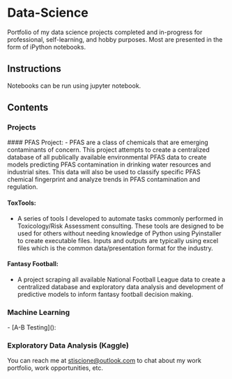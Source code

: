# Data-Science

Portfolio of my data science projects completed and in-progress for professional, self-learning, and hobby purposes. Most are presented in the form of iPython notebooks.
<h2>Instructions</h2>
Notebooks can be run using jupyter notebook.
<h2>Contents</h2>

<h3>Projects</h3>
#### PFAS Project:
- PFAS are a class of chemicals that are emerging contaminants of concern. This project attempts to create a centralized database of all publically available environmental PFAS data to create models predicting PFAS contamination in drinking water resources and industrial sites. This data will also be used to classify specific PFAS chemical fingerprint and analyze trends in PFAS contamination and regulation. 

#### ToxTools:
-  A series of tools I developed to automate tasks commonly performed in Toxicology/Risk Assessment consulting. These tools are designed to be used for others without needing knowledge of Python using Pyinstaller to create executable files. Inputs and outputs are typically using excel files which is the common data/presentation format for the industry.

#### Fantasy Football:
- A project scraping all available National Football League data to create a centralized database and exploratory data analysis and development of predictive models to inform fantasy football decision making.

<h3>Machine Learning</h3>
- [A-B Testing]():

<h3>Exploratory Data Analysis (Kaggle)</h3>


You can reach me at stiscione@outlook.com to chat about my work portfolio, work opportunities, etc.
